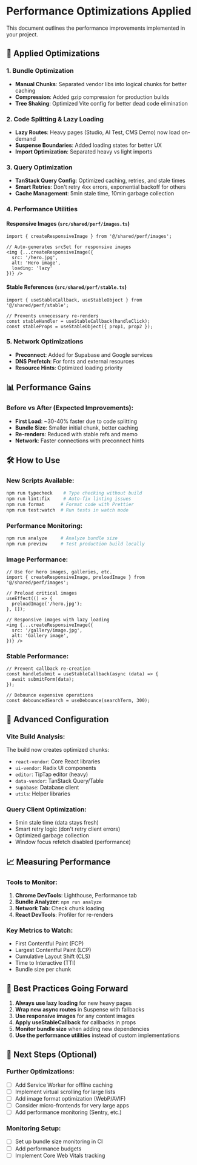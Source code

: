 # Performance Optimizations Applied

This document outlines the performance improvements implemented in your project.

## 🚀 Applied Optimizations

### 1. Bundle Optimization
- **Manual Chunks**: Separated vendor libs into logical chunks for better caching
- **Compression**: Added gzip compression for production builds
- **Tree Shaking**: Optimized Vite config for better dead code elimination

### 2. Code Splitting & Lazy Loading
- **Lazy Routes**: Heavy pages (Studio, AI Test, CMS Demo) now load on-demand
- **Suspense Boundaries**: Added loading states for better UX
- **Import Optimization**: Separated heavy vs light imports

### 3. Query Optimization
- **TanStack Query Config**: Optimized caching, retries, and stale times
- **Smart Retries**: Don't retry 4xx errors, exponential backoff for others
- **Cache Management**: 5min stale time, 10min garbage collection

### 4. Performance Utilities

#### Responsive Images (`src/shared/perf/images.ts`)
```tsx
import { createResponsiveImage } from '@/shared/perf/images';

// Auto-generates srcSet for responsive images
<img {...createResponsiveImage({
  src: '/hero.jpg',
  alt: 'Hero image',
  loading: 'lazy'
})} />
```

#### Stable References (`src/shared/perf/stable.ts`)
```tsx
import { useStableCallback, useStableObject } from '@/shared/perf/stable';

// Prevents unnecessary re-renders
const stableHandler = useStableCallback(handleClick);
const stableProps = useStableObject({ prop1, prop2 });
```

### 5. Network Optimizations
- **Preconnect**: Added for Supabase and Google services
- **DNS Prefetch**: For fonts and external resources
- **Resource Hints**: Optimized loading priority

## 📊 Performance Gains

### Before vs After (Expected Improvements):
- **First Load**: ~30-40% faster due to code splitting
- **Bundle Size**: Smaller initial chunk, better caching
- **Re-renders**: Reduced with stable refs and memo
- **Network**: Faster connections with preconnect hints

## 🛠️ How to Use

### New Scripts Available:
```bash
npm run typecheck    # Type checking without build
npm run lint:fix     # Auto-fix linting issues
npm run format      # Format code with Prettier
npm run test:watch  # Run tests in watch mode
```

### Performance Monitoring:
```bash
npm run analyze     # Analyze bundle size
npm run preview     # Test production build locally
```

### Image Performance:
```tsx
// Use for hero images, galleries, etc.
import { createResponsiveImage, preloadImage } from '@/shared/perf/images';

// Preload critical images
useEffect(() => {
  preloadImage('/hero.jpg');
}, []);

// Responsive images with lazy loading
<img {...createResponsiveImage({
  src: '/gallery/image.jpg',
  alt: 'Gallery image',
})} />
```

### Stable Performance:
```tsx
// Prevent callback re-creation
const handleSubmit = useStableCallback(async (data) => {
  await submitForm(data);
});

// Debounce expensive operations
const debouncedSearch = useDebounce(searchTerm, 300);
```

## 🔧 Advanced Configuration

### Vite Build Analysis:
The build now creates optimized chunks:
- `react-vendor`: Core React libraries
- `ui-vendor`: Radix UI components  
- `editor`: TipTap editor (heavy)
- `data-vendor`: TanStack Query/Table
- `supabase`: Database client
- `utils`: Helper libraries

### Query Client Optimization:
- 5min stale time (data stays fresh)
- Smart retry logic (don't retry client errors)
- Optimized garbage collection
- Window focus refetch disabled (performance)

## 📈 Measuring Performance

### Tools to Monitor:
1. **Chrome DevTools**: Lighthouse, Performance tab
2. **Bundle Analyzer**: `npm run analyze`
3. **Network Tab**: Check chunk loading
4. **React DevTools**: Profiler for re-renders

### Key Metrics to Watch:
- First Contentful Paint (FCP)
- Largest Contentful Paint (LCP)  
- Cumulative Layout Shift (CLS)
- Time to Interactive (TTI)
- Bundle size per chunk

## 🚨 Best Practices Going Forward

1. **Always use lazy loading** for new heavy pages
2. **Wrap new async routes** in Suspense with fallbacks
3. **Use responsive images** for any content images
4. **Apply useStableCallback** for callbacks in props
5. **Monitor bundle size** when adding new dependencies
6. **Use the performance utilities** instead of custom implementations

## 🔄 Next Steps (Optional)

### Further Optimizations:
- [ ] Add Service Worker for offline caching
- [ ] Implement virtual scrolling for large lists
- [ ] Add image format optimization (WebP/AVIF)
- [ ] Consider micro-frontends for very large apps
- [ ] Add performance monitoring (Sentry, etc.)

### Monitoring Setup:
- [ ] Set up bundle size monitoring in CI
- [ ] Add performance budgets
- [ ] Implement Core Web Vitals tracking